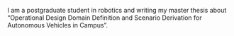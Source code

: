 I am a postgraduate student in robotics and writing my master thesis about “Operational Design Domain Definition and Scenario Derivation for Autonomous Vehicles in Campus”.
